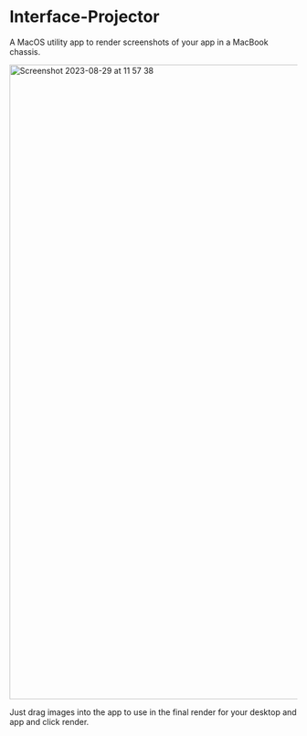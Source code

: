 # Interface-Projector
A MacOS utility app to render screenshots of your app in a MacBook chassis.

<img width="1112" alt="Screenshot 2023-08-29 at 11 57 38" src="https://github.com/johnbean393/Interface-Projector/assets/113509988/e1f8fbd8-c5e4-4400-b821-e1a177954295">

Just drag images into the app to use in the final render for your desktop and app and click render.
